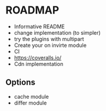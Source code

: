 # ROADMAP
- Informative README
- change implementation (to simpler)
- try the plugins with multipart
- Create your on invirte module
- CI
- https://coveralls.io/
- Cdn implementation



Options
----
- cache module
- differ module

